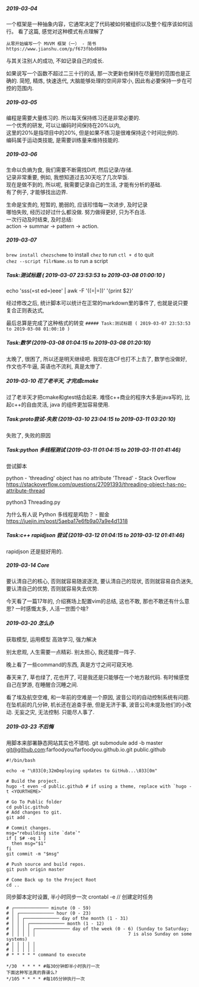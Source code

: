 ##### 2019-03-04
一个框架是一种抽象内容，它通常决定了代码被如何被组织以及整个程序该如何运行。
看了这篇, 感觉对这种模式有点理解了

    从零开始编写一个 MVVM 框架（一） - 简书
    https://www.jianshu.com/p/f673fbbd889a


与其关注别人的成功, 不如记录自己的成长.

如果说写一个函数不超过二三十行的话, 那一次更新也保持在尽量短的范围也是正确的.
简短, 精炼, 快速迭代, 大脑能够处理的空间非常小, 因此有必要保持一步在可控的范围内.

##### 2019-03-05
编程是需要大量练习的. 所以每天保持练习还是非常必要的.  
一个优秀的研发, 可以让编码时间保持在20%以内,  
这里的20%是指项目中的20%, 但是如果不练习是很难保持这个时间比例的.  
编码属于运动类技能, 是需要训练量来维持技能的.  

##### 2019-03-06
生命以负熵为食, 我们需要不断需找Diff, 然后记录/存储.  
记录非常重要, 例如, 我想知道过去30天吃了几次早饭.   
现在是做不到的, 所以呢, 我需要记录自己的生活, 才能有分析的基础.  
有了例子, 才能够找出边界.

生命是宝贵的, 短暂的, 脆弱的, 应该珍惜每一次进步, 及时记录  
哪怕失败, 经历过好过什么都没做. 努力做得更好, 只为不白活.  
一次行动及时结束, 及时总结:  
action -> summar -> pattern -> action.  

##### 2019-03-07
`brew install chezscheme` to install
`chez` to run
`ctl + d` to quit  
`chez --script filrName.ss` to run a script

##### Task:测试标题 ( 2019-03-07 23:53:53 to 2019-03-08 01:00:10 )
echo 'sss(=st ed=)eee' | awk -F '(\(=|=\))' '{print $2}'

经过修改之后, 统计脚本可以统计在正常的markdown里的事件了, 也就是说只要复合正则表达式,

最后总算是完成了这种格式的转变
`##### Task:测试标题 ( 2019-03-07 23:53:53 to 2019-03-08 01:00:10 )`

##### Task:数学 (2019-03-08 01:04:15 to 2019-03-08 01:20:10)
太晚了, 很困了, 所以还是明天继续吧.
我现在连CF也打不上去了, 数学也没做好,
作文也不牛逼, 英语也不流利, 真是太惨了.


##### 2019-03-10 花了老半天, 才完成cmake
过了老半天才把cmake和gtest结合起来.
难怪c++商业的程序大多是java写的,
比起c++的自由灵活, java 的组件更加容易使用.

##### Task:proto尝试-失败 (2019-03-10 23:04:15 to 2019-03-11 03:20:10)
失败了, 失败的原因

##### Task:python 多线程测试 (2019-03-11 01:04:15 to 2019-03-11 01:41:46)
尝试脚本

python - 'threading' object has no attribute 'Thread' - Stack Overflow
https://stackoverflow.com/questions/27091393/threading-object-has-no-attribute-thread

python3 Threading.py

为什么有人说 Python 多线程是鸡肋？ - 掘金
https://juejin.im/post/5aeba17e6fb9a07a9e4d1318


##### Task:c++ rapidjson 尝试 (2019-03-12 01:04:15 to 2019-03-12 01:41:46)
rapidjson 还是挺好用的.


##### 2019-03-14 Core
要认清自己的核心, 否则就容易随波逐流,
要认清自己的现状, 否则就容易自负迷失,
要认清自己的优势, 否则就容易失去优势.

今天看了一篇17年的, 介绍赛场上配置vim的总结,
这也不敢, 那也不敢还有什么意思?
一时感慨太多, 人活一世图个啥?

##### 2019-03-20 怎么办
获取模型, 运用模型
高效学习, 强力解决

别太悲观, 人生需要一点精彩. 别太担心, 我还能撑一阵子.

晚上看了一些command的东西, 真是方寸之间可窥天地.

春天来了, 草也绿了, 花也开了, 可是我还是只能够在一个地方敲代码.
有时候感觉自己在梦游, 在睡醒合沉睡之间.

看了埃及航空空难, 和一年前的空难是一个原因, 波音公司的自动控制系统有问题.
在坠机前的几分钟, 机长还在追查手册, 但是无济于事, 波音公司未提及他们的小改动.
无妄之灾, 无法控制. 只能尽人事了.

##### 2019-03-23 不后悔
用脚本来部署静态网站其实也不错哈.
git submodule add -b master git@github.com:farfoodyou/farfoodyou.github.io.git public.github

```
#!/bin/bash

echo -e "\033[0;32mDeploying updates to GitHub...\033[0m"

# Build the project.
hugo -t even -d public.github # if using a theme, replace with `hugo -t <YOURTHEME>`

# Go To Public folder
cd public.github
# Add changes to git.
git add .

# Commit changes.
msg="rebuilding site `date`"
if [ $# -eq 1 ]
  then msg="$1"
fi
git commit -m "$msg"

# Push source and build repos.
git push origin master

# Come Back up to the Project Root
cd ..
```

同步脚本定时设置, 半小时同步一次
crontabl -e // 创建定时任务
```
# ┌───────────── minute (0 - 59)
# │ ┌───────────── hour (0 - 23)
# │ │ ┌───────────── day of the month (1 - 31)
# │ │ │ ┌───────────── month (1 - 12)
# │ │ │ │ ┌───────────── day of the week (0 - 6) (Sunday to Saturday;
# │ │ │ │ │                                   7 is also Sunday on some systems)
# │ │ │ │ │
# │ │ │ │ │
# * * * * * command to execute

*/30  * * * * #每30分钟即半小时执行一次
下面这种写法真的靠谱么?
*/105 * * * * #每105分钟执行一次
```
